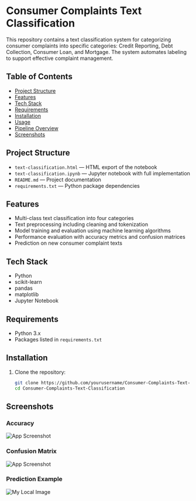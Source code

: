 # Consumer Complaints Text Classification

This repository contains a text classification system for categorizing consumer complaints into specific categories: Credit Reporting, Debt Collection, Consumer Loan, and Mortgage. The system automates labeling to support effective complaint management.

## Table of Contents

- [Project Structure](#project-structure)  
- [Features](#features)  
- [Tech Stack](#tech-stack)  
- [Requirements](#requirements)  
- [Installation](#installation)  
- [Usage](#usage)  
- [Pipeline Overview](#pipeline-overview)  
- [Screenshots](#screenshots)

## Project Structure

- `text-classification.html` — HTML export of the notebook  
- `text-classification.ipynb` — Jupyter notebook with full implementation  
- `README.md` — Project documentation  
- `requirements.txt` — Python package dependencies  

## Features

- Multi-class text classification into four categories  
- Text preprocessing including cleaning and tokenization  
- Model training and evaluation using machine learning algorithms  
- Performance evaluation with accuracy metrics and confusion matrices  
- Prediction on new consumer complaint texts  

## Tech Stack

- Python  
- scikit-learn  
- pandas  
- matplotlib  
- Jupyter Notebook  

## Requirements

- Python 3.x  
- Packages listed in `requirements.txt`  

## Installation

1. Clone the repository:
   ```bash
   git clone https://github.com/yourusername/Consumer-Complaints-Text-Classification.git
   cd Consumer-Complaints-Text-Classification


## Screenshots

### Accuracy
![App Screenshot](https://drive.google.com/uc?id=1xSaXKHkpkmahzhbUjGZ-XCZuPTqyxwtP)

### Confusion Matrix
![App Screenshot](https://drive.google.com/uc?id=14X7h7qRorbFy0wTJnE6tIiX0kyLQb9pC)

### Prediction Example
![My Local Image](output.png)

